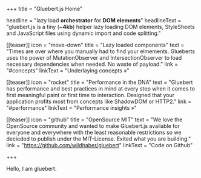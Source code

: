 +++
title = "Gluebert.js Home"

headline = "lazy load <strong>orchestrator</strong> for <strong>DOM elements</strong>"
headlineText = "gluebert.js is a tiny (~<strong>4kb</strong>) helper lazy loading DOM elements, StyleSheets and JavaScript files using dynamic import and code splitting."

[[teaser]]
    icon = "move-down"
    title = "Lazy loaded components"
    text = "Times are over where you manually had to find your elmements. Glueberts uses the power of MutationObserver and IntersectionObserver to load necessary dependencies when needed. No waste of payload."
    link = "#concepts"
    linkText = "Underlaying concepts &raquo;"

[[teaser]]
    icon = "rocket"
    title = "Performance in the DNA"
    text = "Gluebert has performance and best practices in mind at every step when it comes to first meaningful paint or first time to interaction. Designed that your application profits most from concepts like ShadowDOM or HTTP2."
    link = "#performance"
    linkText = "Performance insights &raquo;"

[[teaser]]
    icon = "github"
    title = "OpenSource MIT"
    text = "We love the OpenSource community and wanted to make Gluebert.js available for everyone and everywhere with the least reasonable restrictions so we decieded to publish under the MIT-License. Exited what you are building."
    link = "https://github.com/wildhaber/gluebert"
    linkText = "Code on Github"

+++

Hello, I am gluebert.
